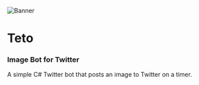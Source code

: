![Banner](https://kagari.moe/outer_assets/teto/teto.png)
# Teto
### Image Bot for Twitter
A simple C# Twitter bot that posts an image to Twitter on a timer.
